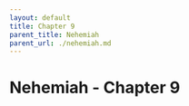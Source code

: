 ```yaml
---
layout: default
title: Chapter 9
parent_title: Nehemiah
parent_url: ./nehemiah.md
---
```


# Nehemiah - Chapter 9
